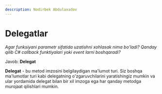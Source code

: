 ```yaml
---
description: Nodirbek Abdulaxadov
---
```


# Delegatlar

_Agar funksiyani parametr sifatida uzatishni xohlasak nima bo'ladi?
Qanday qilib C# callback funktiyalari yoki event larni boshqaradi?_

Javob: **Delegat**

   **Delegat** - bu metod imzosini belgilaydigan ma'lumot turi. Siz boshqa ma'lumotlar turi kabi delegatning o'zgaruvchilarini yaratishingiz mumkin va ular yordamida delegat bilan bir xil imzoga ega har qanday metodga murojaat qilishlari mumkin.

